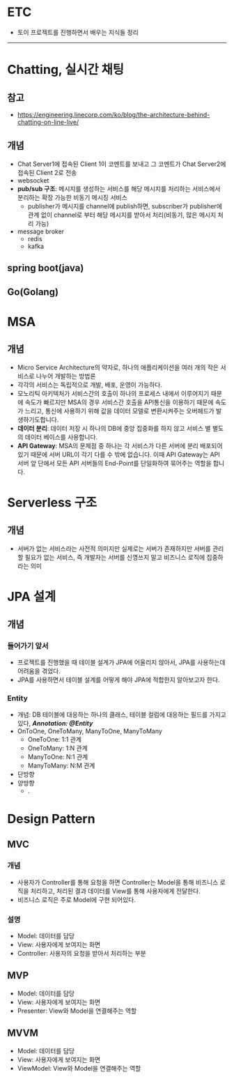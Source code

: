 # ETC

- 토이 프로젝트를 진행하면서 배우는 지식들 정리

---

# Chatting, 실시간 채팅

## 참고

- https://engineering.linecorp.com/ko/blog/the-architecture-behind-chatting-on-line-live/

## 개념

- Chat Server1에 접속된 Client 1이 코멘트를 보내고 그 코멘트가 Chat Server2에 접속된 Client 2로 전송
- websocket
- **pub/sub 구조**: 메시지를 생성하는 서비스를 해당 메시지를 처리하는 서비스에서 분리하는 확장 가능한 비동기 메시징 서비스
  - publisher가 메시지를 channel에 publish하면, subscriber가 publisher에 관계 없이 channel로 부터 해당 메시지를 받아서 처리(비동기, 많은 메시지 처리 가능)
- message broker
  - redis
  - kafka

## spring boot(java)

## Go(Golang)

# MSA

## 개념

- Micro Service Architecture의 약자로, 하나의 애플리케이션을 여러 개의 작은 서비스로 나누어 개발하는 방법론
- 각각의 서비스는 독립적으로 개발, 배포, 운영이 가능하다.
- 모노리틱 아키텍처가 서비스간의 호출이 하나의 프로세스 내에서 이루어지기 때문에 속도가 빠르지만 MSA의 경우 서비스간 호출을 API통신을 이용하기 때문에 속도가 느리고, 통신에 사용하기 위해 값을 데이터 모델로 변환시켜주는 오버헤드가 발생하기도합니다.
- **데이터 분리**: 데이터 저장 시 하나의 DB에 중앙 집중화를 하지 않고 서비스 별 별도의 데이터 베이스를 사용합니다.
- **API Gateway**: MSA의 문제점 중 하나는 각 서비스가 다른 서버에 분리 배포되어있기 때문에 서버 URL이 각기 다를 수 밖에 없습니다. 이때 API Gateway는 API 서버 앞 단에서 모든 API 서버들의 End-Point를 단일화하여 묶어주는 역할을 합니다.

# Serverless 구조

## 개념

- 서버가 없는 서비스라는 사전적 의미지만 실제로는 서버가 존재하지만 서버를 관리할 필요가 없는 서비스, 즉 개발자는 서버를 신꼉쓰지 말고 비즈니스 로직에 집중하라는 의미

# JPA 설계

## 개념

### 들어가기 앞서

- 프로젝트를 진행했을 때 테이블 설계가 JPA에 어울리지 않아서, JPA를 사용하는데 어려움을 겪었다.
- JPA를 사용하면서 테이블 설계를 어떻게 해야 JPA에 적합한지 알아보고자 한다.

### Entity

- 개념: DB 테이블에 대응하는 하나의 클래스, 테이블 컬럼에 대응하는 필드를 가지고 있다, **_Annotation: @Entity_**
- OnToOne, OneToMany, ManyToOne, ManyToMany
  - OneToOne: 1:1 관계
  - OneToMany: 1:N 관계
  - ManyToOne: N:1 관계
  - ManyToMany: N:M 관계
- 단방향
- 양방향
  - .
# Design Pattern
## MVC
### 개념
- 사용자가 Controller를 통해 요청을 하면 Controller는 Model을 통해 비즈니스 로직을 처리하고, 처리된 결과 데이터를 View를 통해 사용자에게 전달한다.
- 비즈니스 로직은 주로 Model에 구현 되어있다.
### 설명
- Model: 데이터를 담당
- View: 사용자에게 보여지는 화면
- Controller: 사용자의 요청을 받아서 처리하는 부분
## MVP
- Model: 데이터를 담당
- View: 사용자에게 보여지는 화면
- Presenter: View와 Model을 연결해주는 역할
## MVVM
- Model: 데이터를 담당
- View: 사용자에게 보여지는 화면
- ViewModel: View와 Model을 연결해주는 역할

